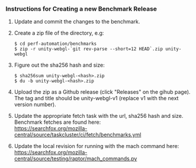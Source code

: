 ### Instructions for Creating a new Benchmark Release

1. Update and commit the changes to the benchmark.
2. Create a zip file of the directory, e.g:
    
    ```
    $ cd perf-automation/benchmarks
    $ zip -r unity-webgl-`git rev-parse --short=12 HEAD`.zip unity-webgl
    ```

3. Figure out the sha256 hash and size:

    ```
    $ sha256sum unity-webgl-<hash>.zip
    $ du -b unity-webgl-<hash>.zip
    ```

4. Upload the zip as a Github release (click "Releases" on the gihub page).
The tag and title should be unity-webgl-v1 (replace v1 with the next version
number).

5. Update the appropriate fetch task with the url, sha256 hash and size. Benchmark
fetches are found here:  
    https://searchfox.org/mozilla-central/source/taskcluster/ci/fetch/benchmarks.yml

6. Update the local revision for running with the mach command here:  
    https://searchfox.org/mozilla-central/source/testing/raptor/mach_commands.py
